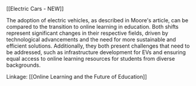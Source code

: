 [[Electric Cars - NEW]]

The adoption of electric vehicles, as described in Moore's article, can be compared to the transition to online learning in education. Both shifts represent significant changes in their respective fields, driven by technological advancements and the need for more sustainable and efficient solutions. Additionally, they both present challenges that need to be addressed, such as infrastructure development for EVs and ensuring equal access to online learning resources for students from diverse backgrounds.

Linkage: [[Online Learning and the Future of Education]]
